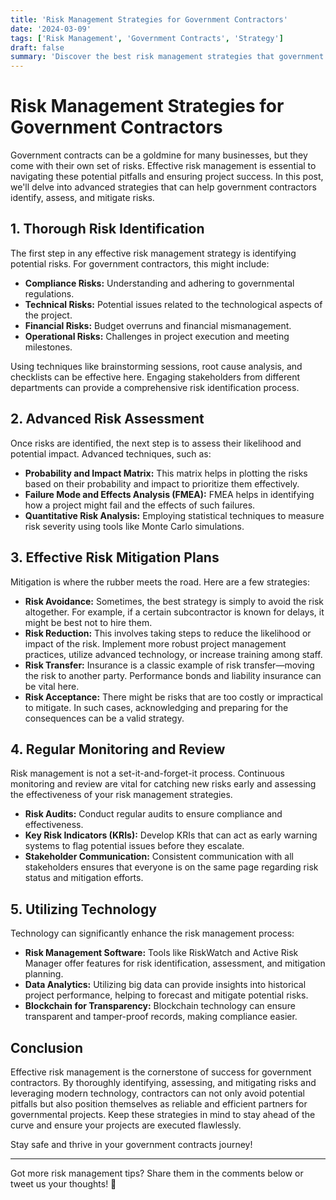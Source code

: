 ```yaml
---
title: 'Risk Management Strategies for Government Contractors'
date: '2024-03-09'
tags: ['Risk Management', 'Government Contracts', 'Strategy']
draft: false
summary: 'Discover the best risk management strategies that government contractors can employ to stay ahead of potential pitfalls and ensure project success.'
---
```


# Risk Management Strategies for Government Contractors

Government contracts can be a goldmine for many businesses, but they come with their own set of risks. Effective risk management is essential to navigating these potential pitfalls and ensuring project success. In this post, we'll delve into advanced strategies that can help government contractors identify, assess, and mitigate risks.

## 1. **Thorough Risk Identification**

The first step in any effective risk management strategy is identifying potential risks. For government contractors, this might include:
- **Compliance Risks:** Understanding and adhering to governmental regulations.
- **Technical Risks:** Potential issues related to the technological aspects of the project.
- **Financial Risks:** Budget overruns and financial mismanagement.
- **Operational Risks:** Challenges in project execution and meeting milestones.
  
Using techniques like brainstorming sessions, root cause analysis, and checklists can be effective here. Engaging stakeholders from different departments can provide a comprehensive risk identification process.

## 2. **Advanced Risk Assessment**

Once risks are identified, the next step is to assess their likelihood and potential impact. Advanced techniques, such as:

- **Probability and Impact Matrix:** This matrix helps in plotting the risks based on their probability and impact to prioritize them effectively.
- **Failure Mode and Effects Analysis (FMEA):** FMEA helps in identifying how a project might fail and the effects of such failures.
- **Quantitative Risk Analysis:** Employing statistical techniques to measure risk severity using tools like Monte Carlo simulations.

## 3. **Effective Risk Mitigation Plans**

Mitigation is where the rubber meets the road. Here are a few strategies:

- **Risk Avoidance:** Sometimes, the best strategy is simply to avoid the risk altogether. For example, if a certain subcontractor is known for delays, it might be best not to hire them.
- **Risk Reduction:** This involves taking steps to reduce the likelihood or impact of the risk. Implement more robust project management practices, utilize advanced technology, or increase training among staff.
- **Risk Transfer:** Insurance is a classic example of risk transfer—moving the risk to another party. Performance bonds and liability insurance can be vital here.
- **Risk Acceptance:** There might be risks that are too costly or impractical to mitigate. In such cases, acknowledging and preparing for the consequences can be a valid strategy.

## 4. **Regular Monitoring and Review**

Risk management is not a set-it-and-forget-it process. Continuous monitoring and review are vital for catching new risks early and assessing the effectiveness of your risk management strategies.

- **Risk Audits:** Conduct regular audits to ensure compliance and effectiveness.
- **Key Risk Indicators (KRIs):** Develop KRIs that can act as early warning systems to flag potential issues before they escalate.
- **Stakeholder Communication:** Consistent communication with all stakeholders ensures that everyone is on the same page regarding risk status and mitigation efforts.

## 5. **Utilizing Technology**

Technology can significantly enhance the risk management process:

- **Risk Management Software:** Tools like RiskWatch and Active Risk Manager offer features for risk identification, assessment, and mitigation planning.
- **Data Analytics:** Utilizing big data can provide insights into historical project performance, helping to forecast and mitigate potential risks.
- **Blockchain for Transparency:** Blockchain technology can ensure transparent and tamper-proof records, making compliance easier.

## Conclusion

Effective risk management is the cornerstone of success for government contractors. By thoroughly identifying, assessing, and mitigating risks and leveraging modern technology, contractors can not only avoid potential pitfalls but also position themselves as reliable and efficient partners for governmental projects. Keep these strategies in mind to stay ahead of the curve and ensure your projects are executed flawlessly.

Stay safe and thrive in your government contracts journey!

---

Got more risk management tips? Share them in the comments below or tweet us your thoughts! 🚀